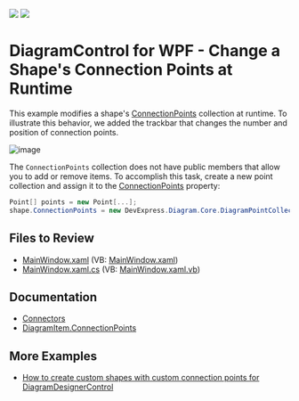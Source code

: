 <!-- default badges list -->
[![](https://img.shields.io/badge/Open_in_DevExpress_Support_Center-FF7200?style=flat-square&logo=DevExpress&logoColor=white)](https://supportcenter.devexpress.com/ticket/details/T1136799)
[![](https://img.shields.io/badge/📖_How_to_use_DevExpress_Examples-e9f6fc?style=flat-square)](https://docs.devexpress.com/GeneralInformation/403183)
<!-- default badges end -->
# DiagramControl for WPF - Change a Shape's Connection Points at Runtime

This example modifies a shape's [ConnectionPoints](https://docs.devexpress.com/WPF/DevExpress.Xpf.Diagram.DiagramItem.ConnectionPoints) collection at runtime. To illustrate this behavior, we added the trackbar that changes the number and position of connection points.

![image](https://user-images.githubusercontent.com/65009440/209833581-f7e5dc80-c3cd-444a-847b-73794ac05411.png)

The `ConnectionPoints` collection does not have public members that allow you to add or remove items. To accomplish this task, create a new point collection and assign it to the [ConnectionPoints](https://docs.devexpress.com/WPF/DevExpress.Xpf.Diagram.DiagramItem.ConnectionPoints) property:

```cs
Point[] points = new Point[...];
shape.ConnectionPoints = new DevExpress.Diagram.Core.DiagramPointCollection(points);
```

## Files to Review

- [MainWindow.xaml](/CS/MainWindow.xaml) (VB: [MainWindow.xaml](/VB/MainWindow.xaml))
- [MainWindow.xaml.cs](/CS/MainWindow.xaml.cs) (VB: [MainWindow.xaml.vb](/VB/MainWindow.xaml.vb))

## Documentation

- [Connectors](https://docs.devexpress.com/WPF/116648/controls-and-libraries/diagram-control/diagram-items/connectors)
- [DiagramItem.ConnectionPoints](https://docs.devexpress.com/WPF/DevExpress.Xpf.Diagram.DiagramItem.ConnectionPoints)

## More Examples

- [How to create custom shapes with custom connection points for DiagramDesignerControl](https://github.com/DevExpress-Examples/how-to-create-custom-shapes-with-custom-connection-points-for-diagramdesignercontrol-t320892)
